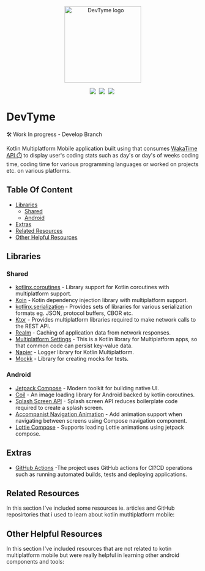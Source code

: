 <p align="center"><img src="assets/logo_devtyme.png" alt="DevTyme logo" height="200px"></p>

<p align="center">
<img  src="https://img.shields.io/badge/-KOTLIN-006CBC?logo=kotlin&logoColor=white&style=for-the-badge">&nbsp;
<img  src="https://img.shields.io/badge/-ANDROID-006CBC?logo=android&logoColor=white&style=for-the-badge">&nbsp;
<img  src="https://img.shields.io/badge/-LICENSE:%20MIT-006CBC?logo=licenselogoColor=white&style=for-the-badge">&nbsp;
</p>

# DevTyme

🛠️ Work In progress - Develop Branch

Kotlin Multiplatform Mobile application built using that consumes [WakaTime API ⏱️](https://wakatime.com/developers) to display user's coding stats such as day's or day's of weeks coding time, coding time for various programming languages or worked on projects etc. on various platforms.

## Table Of Content

- [Libraries](#libraries)
    - [Shared](#shared)
    - [Android](#android)
- [Extras](#extras)
- [Related Resources](#related-resources)
- [Other Helpful Resources](#other-helpful-resources)

## Libraries

### Shared

- [kotlinx.coroutines](https://github.com/Kotlin/kotlinx.coroutines) - Library support for Kotlin coroutines with multiplatform support.
- [Koin](https://insert-koin.io/docs/setup/v3.1) - Kotin dependency injection library with multiplatform support.
- [kotlinx.serialization](https://github.com/Kotlin/kotlinx.serialization) - Provides sets of libraries for various serialization formats eg. JSON, protocol buffers, CBOR etc.
- [Ktor](https://ktor.io/docs/http-client-multiplatform.html) - Provides multiplatform libraries required to make network calls to the REST API.
- [Realm](https://github.com/realm/realm-kotlin) - Caching of application data from network responses.
- [Multiplatform Settings](https://github.com/russhwolf/multiplatform-settings) - This is a Kotlin library for Multiplatform apps, so that common code can persist key-value data.
- [Napier](https://github.com/AAkira/Napier) -  Logger library for Kotlin Multiplatform.
- [Mockk](https://github.com/mockk/mockk) - Library for creating mocks for tests.

### Android

- [Jetpack Compose](https://developer.android.com/jetpack/compose?gclid=Cj0KCQiA95aRBhCsARIsAC2xvfwC4pw6JG3r8U_4zVVSzwfCSIMMM8MKPMGAOTRoMjpkfpimPVz1FwoaAqlUEALw_wcB&gclsrc=aw.ds) - Modern toolkit for building native UI.
- [Coil](https://coil-kt.github.io/coil/) - An image loading library for Android backed by kotlin coroutines.
- [Splash Screen API](https://developer.android.com/guide/topics/ui/splash-screen) - Splash screen API reduces boilerplate code required to create a splash screen.
- [Accompanist Navigation Animation](https://google.github.io/accompanist/navigation-animation/) - Add animation support when navigating between screens using Compose navigation component.
- [Lottie Compose](https://github.com/airbnb/lottie/blob/master/android-compose.md) - Supports loading Lottie animations using jetpack compose.

## Extras

- [GitHub Actions](https://docs.github.com/en/actions) -The project uses GitHub actions for CI?CD operations such as running automated builds, tests and deploying applications.

## Related Resources

In this section I've included some resources ie. articles and GitHub reposirtories that i used to learn about kotlin mutltiplatform mobile:

## Other Helpful Resources

In this section I've included resources that are not related to kotin multiplatform mobile but were really helpful in learning other android components and tools:
